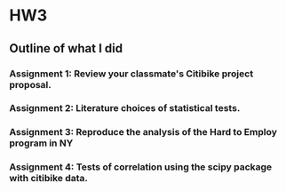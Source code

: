 # HW3


## Outline of what I did
### Assignment 1: Review your classmate's Citibike project proposal.

### Assignment 2: Literature choices of statistical tests.

### Assignment 3: Reproduce the analysis of the Hard to Employ program in NY

### Assignment 4: Tests of correlation using the scipy package with citibike data.
